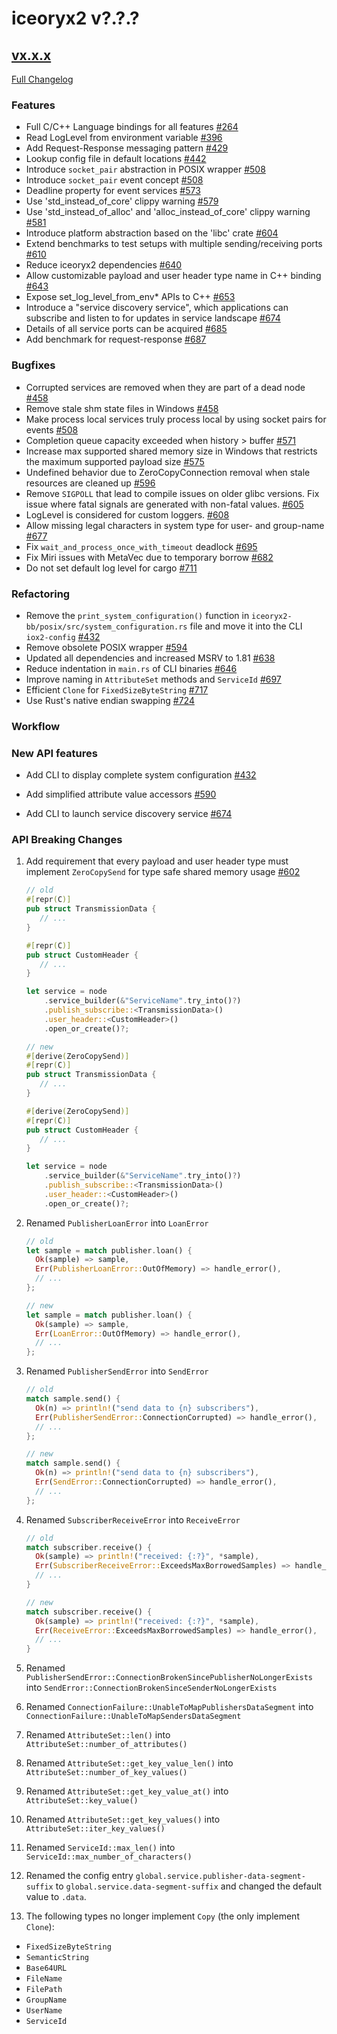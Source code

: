# iceoryx2 v?.?.?

## [vx.x.x](https://github.com/eclipse-iceoryx/iceoryx2/tree/vx.x.x)

[Full Changelog](https://github.com/eclipse-iceoryx/iceoryx2/compare/vx.x.x...vx.x.x)

### Features

<!--
    NOTE: Add new entries sorted by issue number to minimize the possibility of
    conflicts when merging.
-->

* Full C/C++ Language bindings for all features
    [#264](https://github.com/eclipse-iceoryx/iceoryx2/issues/264)
* Read LogLevel from environment variable
    [#396](https://github.com/eclipse-iceoryx/iceoryx2/issues/396)
* Add Request-Response messaging pattern
    [#429](https://github.com/eclipse-iceoryx/iceoryx2/issues/429)
* Lookup config file in default locations
    [#442](https://github.com/eclipse-iceoryx/iceoryx2/issues/442)
* Introduce `socket_pair` abstraction in POSIX wrapper
    [#508](https://github.com/eclipse-iceoryx/iceoryx2/issues/508)
* Introduce `socket_pair` event concept
    [#508](https://github.com/eclipse-iceoryx/iceoryx2/issues/508)
* Deadline property for event services
    [#573](https://github.com/eclipse-iceoryx/iceoryx2/issues/573)
* Use 'std_instead_of_core' clippy warning
    [#579](https://github.com/eclipse-iceoryx/iceoryx2/issues/579)
* Use 'std_instead_of_alloc' and 'alloc_instead_of_core' clippy warning
    [#581](https://github.com/eclipse-iceoryx/iceoryx2/issues/581)
* Introduce platform abstraction based on the 'libc' crate
    [#604](https://github.com/eclipse-iceoryx/iceoryx2/issues/604)
* Extend benchmarks to test setups with multiple sending/receiving ports
    [#610](https://github.com/eclipse-iceoryx/iceoryx2/issues/610)
* Reduce iceoryx2 dependencies
    [#640](https://github.com/eclipse-iceoryx/iceoryx2/issues/640)
* Allow customizable payload and user header type name in C++ binding
    [#643](https://github.com/eclipse-iceoryx/iceoryx2/issues/643)
* Expose set_log_level_from_env* APIs to C++
    [#653](https://github.com/eclipse-iceoryx/iceoryx2/issues/653)
* Introduce a "service discovery service", which applications can
    subscribe and listen to for updates in service landscape
    [#674](https://github.com/eclipse-iceoryx/iceoryx2/issues/674)
* Details of all service ports can be acquired
    [#685](https://github.com/eclipse-iceoryx/iceoryx2/issues/685)
* Add benchmark for request-response
    [#687](https://github.com/eclipse-iceoryx/iceoryx2/issues/687)

### Bugfixes

<!--
    NOTE: Add new entries sorted by issue number to minimize the possibility of
    conflicts when merging.
-->

* Corrupted services are removed when they are part of a dead node
    [#458](https://github.com/eclipse-iceoryx/iceoryx2/issues/458)
* Remove stale shm state files in Windows
    [#458](https://github.com/eclipse-iceoryx/iceoryx2/issues/458)
* Make process local services truly process local by using socket pairs
    for events
    [#508](https://github.com/eclipse-iceoryx/iceoryx2/issues/508)
* Completion queue capacity exceeded when history > buffer
    [#571](https://github.com/eclipse-iceoryx/iceoryx2/issues/571)
* Increase max supported shared memory size in Windows that restricts
    the maximum supported payload size
    [#575](https://github.com/eclipse-iceoryx/iceoryx2/issues/575)
* Undefined behavior due to ZeroCopyConnection removal when stale resources
    are cleaned up
    [#596](https://github.com/eclipse-iceoryx/iceoryx2/issues/596)
* Remove `SIGPOLL` that lead to compile issues on older glibc versions.
    Fix issue where fatal signals are generated with non-fatal values.
    [#605](https://github.com/eclipse-iceoryx/iceoryx2/issues/605)
* LogLevel is considered for custom loggers.
    [#608](https://github.com/eclipse-iceoryx/iceoryx2/issues/608)
* Allow missing legal characters in system type for user- and group-name
    [#677](https://github.com/eclipse-iceoryx/iceoryx2/issues/677)
* Fix `wait_and_process_once_with_timeout` deadlock
    [#695](https://github.com/eclipse-iceoryx/iceoryx2/issues/695)
* Fix Miri issues with MetaVec due to temporary borrow
    [#682](https://github.com/eclipse-iceoryx/iceoryx2/issues/682)
* Do not set default log level for cargo
    [#711](https://github.com/eclipse-iceoryx/iceoryx2/issues/711)

### Refactoring

<!--
    NOTE: Add new entries sorted by issue number to minimize the possibility of
    conflicts when merging.
-->

* Remove the `print_system_configuration()` function in
`iceoryx2-bb/posix/src/system_configuration.rs` file and move it into the CLI `iox2-config`
    [#432](https://github.com/eclipse-iceoryx/iceoryx2/issues/432)
* Remove obsolete POSIX wrapper
    [#594](https://github.com/eclipse-iceoryx/iceoryx2/issues/594)
* Updated all dependencies and increased MSRV to 1.81
    [#638](https://github.com/eclipse-iceoryx/iceoryx2/issues/638)
* Reduce indentation in `main.rs` of CLI binaries
    [#646](https://github.com/eclipse-iceoryx/iceoryx2/issues/646)
* Improve naming in `AttributeSet` methods and `ServiceId`
    [#697](https://github.com/eclipse-iceoryx/iceoryx2/issues/697)
* Efficient `Clone` for `FixedSizeByteString`
    [#717](https://github.com/eclipse-iceoryx/iceoryx2/issues/717)
* Use Rust's native endian swapping
    [#724](https://github.com/eclipse-iceoryx/iceoryx2/issues/724)

### Workflow

<!--
    NOTE: Add new entries sorted by issue number to minimize the possibility of
    conflicts when merging.
-->

### New API features

<!--
    NOTE: Add new entries sorted by issue number to minimize the possibility of
    conflicts when merging.
-->

* Add CLI to display complete system configuration
    [#432](https://github.com/eclipse-iceoryx/iceoryx2/issues/432)

* Add simplified attribute value accessors
    [#590](https://github.com/eclipse-iceoryx/iceoryx2/issues/590)

* Add CLI to launch service discovery service
    [#674](https://github.com/eclipse-iceoryx/iceoryx2/issues/674)

### API Breaking Changes

1. Add requirement that every payload and user header type must implement
   `ZeroCopySend` for type safe shared memory usage
   [#602](https://github.com/eclipse-iceoryx/iceoryx2/issues/602)

   ```rust
   // old
   #[repr(C)]
   pub struct TransmissionData {
      // ...
   }

   #[repr(C)]
   pub struct CustomHeader {
      // ...
   }

   let service = node
       .service_builder(&"ServiceName".try_into()?)
       .publish_subscribe::<TransmissionData>()
       .user_header::<CustomHeader>()
       .open_or_create()?;

   // new
   #[derive(ZeroCopySend)]
   #[repr(C)]
   pub struct TransmissionData {
      // ...
   }

   #[derive(ZeroCopySend)]
   #[repr(C)]
   pub struct CustomHeader {
      // ...
   }

   let service = node
       .service_builder(&"ServiceName".try_into()?)
       .publish_subscribe::<TransmissionData>()
       .user_header::<CustomHeader>()
       .open_or_create()?;
   ```

2. Renamed `PublisherLoanError` into `LoanError`

   ```rust
   // old
   let sample = match publisher.loan() {
     Ok(sample) => sample,
     Err(PublisherLoanError::OutOfMemory) => handle_error(),
     // ...
   };

   // new
   let sample = match publisher.loan() {
     Ok(sample) => sample,
     Err(LoanError::OutOfMemory) => handle_error(),
     // ...
   };
   ```

3. Renamed `PublisherSendError` into `SendError`

   ```rust
   // old
   match sample.send() {
     Ok(n) => println!("send data to {n} subscribers"),
     Err(PublisherSendError::ConnectionCorrupted) => handle_error(),
     // ...
   };

   // new
   match sample.send() {
     Ok(n) => println!("send data to {n} subscribers"),
     Err(SendError::ConnectionCorrupted) => handle_error(),
     // ...
   };
   ```

4. Renamed `SubscriberReceiveError` into `ReceiveError`

   ```rust
   // old
   match subscriber.receive() {
     Ok(sample) => println!("received: {:?}", *sample),
     Err(SubscriberReceiveError::ExceedsMaxBorrowedSamples) => handle_error(),
     // ...
   }

   // new
   match subscriber.receive() {
     Ok(sample) => println!("received: {:?}", *sample),
     Err(ReceiveError::ExceedsMaxBorrowedSamples) => handle_error(),
     // ...
   }
   ```

5. Renamed `PublisherSendError::ConnectionBrokenSincePublisherNoLongerExists`
   into `SendError::ConnectionBrokenSinceSenderNoLongerExists`

6. Renamed `ConnectionFailure::UnableToMapPublishersDataSegment`
   into `ConnectionFailure::UnableToMapSendersDataSegment`

7. Renamed `AttributeSet::len()`
   into `AttributeSet::number_of_attributes()`

8. Renamed `AttributeSet::get_key_value_len()`
   into `AttributeSet::number_of_key_values()`

9. Renamed `AttributeSet::get_key_value_at()`
   into `AttributeSet::key_value()`

10. Renamed `AttributeSet::get_key_values()`
   into `AttributeSet::iter_key_values()`

11. Renamed `ServiceId::max_len()`
   into `ServiceId::max_number_of_characters()`

12. Renamed the config entry `global.service.publisher-data-segment-suffix`
   to `global.service.data-segment-suffix` and changed the default value to
   `.data`.

13. The following types no longer implement `Copy`
   (the only implement `Clone`):

* `FixedSizeByteString`
* `SemanticString`
* `Base64URL`
* `FileName`
* `FilePath`
* `GroupName`
* `UserName`
* `ServiceId`
